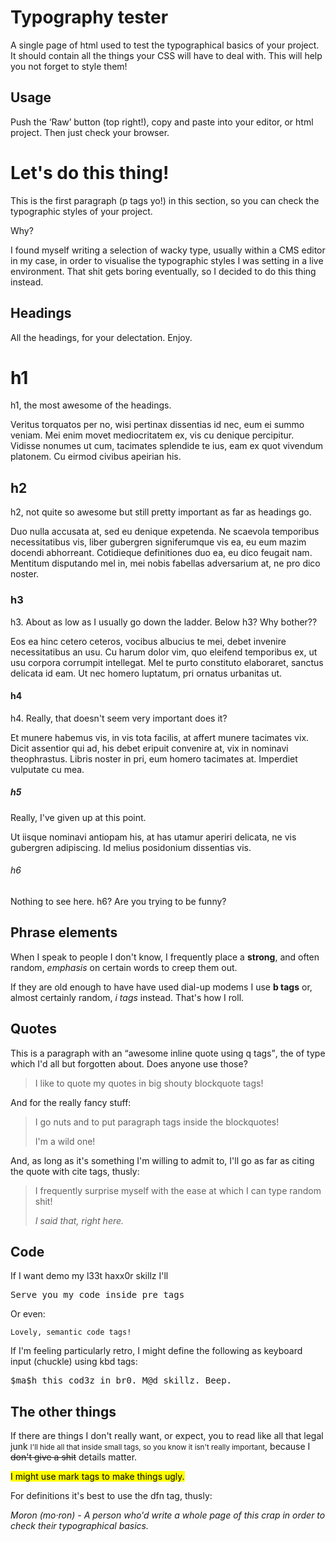 <h1>Typography tester</h1>
<p>A single page of html used to test the typographical basics of your project. It should contain all the things your CSS will have to deal with. This will help you not forget to style them!</p>

<h2>Usage</h2>
<p>Push the ‘Raw’ button (top right!), copy and paste into your editor, or html project. Then just check your browser.</p>

<h1>Let's do this thing!</h1>
<p>This is the first paragraph (p tags yo!) in this section, so you can check the typographic styles of your project.<p>
<p>Why?</p>
<p>I found myself writing a selection of wacky type, usually within a CMS editor in my case, in order to visualise the typographic styles I was setting in a live environment. That shit gets boring eventually, so I decided to do this thing instead.</p>

<h2>Headings</h2>
<p>All the headings, for your delectation. Enjoy.</p>

<h1>h1</h1>
<p>h1, the most awesome of the headings.</p>
<p>Veritus torquatos per no, wisi pertinax dissentias id nec, eum ei summo veniam. Mei enim movet mediocritatem ex, vis cu denique percipitur. Vidisse nonumes ut cum, tacimates splendide te ius, eam ex quot vivendum platonem. Cu eirmod civibus apeirian his.</p>

<h2>h2</h2>
<p>h2, not quite so awesome but still pretty important as far as headings go.</p>
<p>Duo nulla accusata at, sed eu denique expetenda. Ne scaevola temporibus necessitatibus vis, liber gubergren signiferumque vis ea, eu eum mazim docendi abhorreant. Cotidieque definitiones duo ea, eu dico feugait nam. Mentitum disputando mel in, mei nobis fabellas adversarium at, ne pro dico noster.</p>

<h3>h3</h3>
<p>h3. About as low as I usually go down the ladder. Below h3? Why bother??</p>
</p>Eos ea hinc cetero ceteros, vocibus albucius te mei, debet invenire necessitatibus an usu. Cu harum dolor vim, quo eleifend temporibus ex, ut usu corpora corrumpit intellegat. Mel te purto constituto elaboraret, sanctus delicata id eam. Ut nec homero luptatum, pri ornatus urbanitas ut.</p>

<h4>h4</h4>
<p>h4. Really, that doesn't seem very important does it?</h4>
<p>Et munere habemus vis, in vis tota facilis, at affert munere tacimates vix. Dicit assentior qui ad, his debet eripuit convenire at, vix in nominavi theophrastus. Libris noster in pri, eum homero tacimates at. Imperdiet vulputate cu mea.</p>

<h5>h5</h5>
<p>Really, I've given up at this point.</p>
<p>Ut iisque nominavi antiopam his, at has utamur aperiri delicata, ne vis gubergren adipiscing. Id melius posidonium dissentias vis.</p>

<h6>h6</h6>
<p>Nothing to see here. h6? Are you trying to be funny?</p>

<h2>Phrase elements</h2>
<p>When I speak to people I don't know, I frequently place a <strong>strong</strong>, and often random, <em>emphasis</em> on certain words to creep them out.</p>
<p>If they are old enough to have have used dial-up modems I use <b>b tags</b> or, almost certainly random, <i>i tags</i> instead. That's how I roll.</p>

<h2>Quotes</h2>
<p>This is a paragraph with an <q>awesome inline quote using q tags</q>, the of type which I'd all but forgotten about. Does anyone use those?</p>

<blockquote>I like to quote my quotes in big shouty blockquote tags!</blockquote>

<p>And for the really fancy stuff:</p>

<blockquote>
  <p>I go nuts and to put paragraph tags inside the blockquotes!</p>
	<p>I'm a wild one!</p>
</blockquote>

<p>And, as long as it's something I'm willing to admit to, I'll go as far as citing the quote with cite tags, thusly:</p>
<blockquote>
	<p>I frequently surprise myself with the ease at which I can type random shit!</p>
	<cite>I said that, right here.</cite>
</blockquote>

<h2>Code</h2>
<p>If I want demo my l33t haxx0r skillz I'll</p>
<pre>Serve you my code inside pre tags</pre>
<p>Or even:</p>
<code>Lovely, semantic code tags!</code>
<p>If I'm feeling particularly retro, I might define the following as keyboard input (chuckle) using kbd tags:</p>
<kbd>$ma$h this cod3z in br0. M@d skillz. Beep.</kbd>


<h2>The other things</h2>
<p>If there are things I don't really want, or expect, you to read like all that legal junk <small>I'll hide all that inside small tags, so you know it isn't really important</small>, because I <strike>don't give a shit</strike> details matter.</p>
<mark>I might use mark tags to make things ugly.</mark>
<p>For definitions it's best to use the dfn tag, thusly:</p>
<dfn>Moron (mo·ron) - A person who'd write a whole page of this crap in order to check their typographical basics.</dfn>
